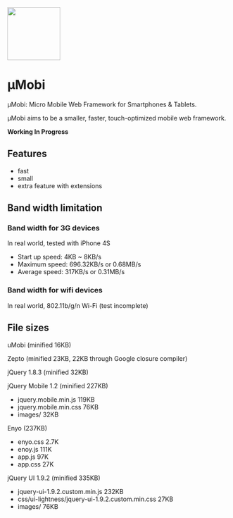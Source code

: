<img height="120" src="https://raw.github.com/c9s/umobi/master/assets/logo.png"/>

µMobi
=======
µMobi: Micro Mobile Web Framework for Smartphones & Tablets.

µMobi aims to be a smaller, faster, touch-optimized mobile web framework.

**Working In Progress**

## Features

- fast 
- small
- extra feature with extensions

## Band width limitation

### Band width for 3G devices

In real world, tested with iPhone 4S

- Start up speed: 4KB ~ 8KB/s
- Maximum speed: 696.32KB/s or 0.68MB/s
- Average speed: 317KB/s or 0.31MB/s

### Band width for wifi devices

In real world, 802.11b/g/n Wi-Fi (test incomplete)

## File sizes

uMobi (minified 16KB)

Zepto (minified 23KB, 22KB through Google closure compiler)

jQuery 1.8.3 (minified 32KB)

jQuery Mobile 1.2 (minified 227KB)

- jquery.mobile.min.js 119KB
- jquery.mobile.min.css 76KB
- images/ 32KB

Enyo (237KB)

- enyo.css 2.7K
- enoy.js  111K
- app.js    97K
- app.css   27K

jQuery UI 1.9.2 (minified 335KB)

- jquery-ui-1.9.2.custom.min.js 232KB
- css/ui-lightness/jquery-ui-1.9.2.custom.min.css 27KB
- images/   76KB

